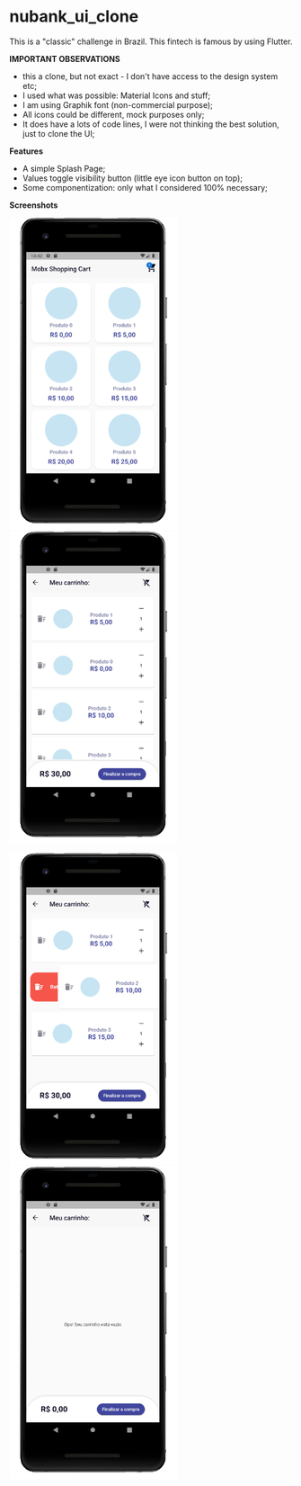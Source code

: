 # nubank_ui_clone

This is a "classic" challenge in Brazil. This fintech is famous by using Flutter.

**IMPORTANT OBSERVATIONS**
- this a clone, but not exact - I don't have access to the design system etc;
- I used what was possible: Material Icons and stuff;
- I am using Graphik font (non-commercial purpose);
- All icons could be different, mock purposes only;
- It does have a lots of code lines, I were not thinking the best solution, just to clone the UI;

**Features**
- A simple Splash Page;
- Values toggle visibility button (little eye icon button on top);
- Some componentization: only what I considered 100% necessary;

**Screenshots**

<p><img src="https://github.com/andrekubotsu/shopping-cart-mobx/blob/main/screen1.png" width="300"><img src="https://github.com/andrekubotsu/shopping-cart-mobx/blob/main/screen2.png" width="300"></p>
<p><img src="https://github.com/andrekubotsu/shopping-cart-mobx/blob/main/screen3.png" width="300"><img src="https://github.com/andrekubotsu/shopping-cart-mobx/blob/main/screen4.png" width="300"></p>
